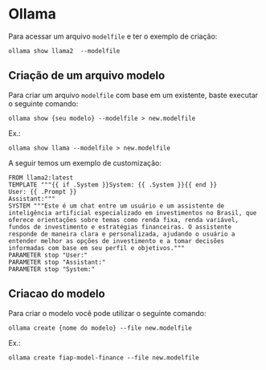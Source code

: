 # Ollama

Para acessar um arquivo `modelfile` e ter o exemplo de criação:

```shell
ollama show llama2  --modelfile
```

## Criação de um arquivo modelo

Para criar um arquivo `modelfile` com base em um existente, baste executar o seguinte comando:

```shell
ollama show {seu modelo} --modelfile > new.modelfile
```

Ex.:

```shell
ollama show llama --modelfile > new.modelfile
```

A seguir temos um exemplo de customização:

```shell
FROM llama2:latest
TEMPLATE """{{ if .System }}System: {{ .System }}{{ end }}
User: {{ .Prompt }}
Assistant:"""
SYSTEM """Este é um chat entre um usuário e um assistente de inteligência artificial especializado em investimentos no Brasil, que oferece orientações sobre temas como renda fixa, renda variável, fundos de investimento e estratégias financeiras. O assistente responde de maneira clara e personalizada, ajudando o usuário a entender melhor as opções de investimento e a tomar decisões informadas com base em seu perfil e objetivos."""
PARAMETER stop "User:"
PARAMETER stop "Assistant:"
PARAMETER stop "System:"
```

## Criacao do modelo

Para criar o modelo você pode utilizar o seguinte comando:

```shell
ollama create {nome do modelo} --file new.modelfile
```

Ex.:

```shell
ollama create fiap-model-finance --file new.modelfile
```